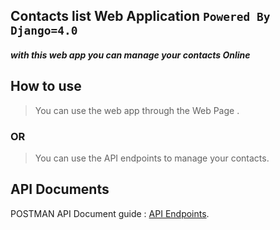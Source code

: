 ## Contacts list Web Application ```Powered By Django=4.0```

##### with this web app you can manage your contacts Online

## How to use
> You can use the web app through the Web Page .
### OR
> You can use the API endpoints to manage your contacts.


## API Documents

POSTMAN API Document guide : [API Endpoints](https://documenter.getpostman.com/view/14477012/UVyvuZWw).
